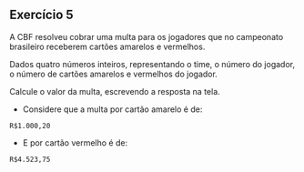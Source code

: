 ## Exercício 5

A CBF resolveu cobrar uma multa para os jogadores que no campeonato brasileiro receberem cartões amarelos e vermelhos. 

Dados quatro números inteiros, representando o time, o número do jogador, o número de cartões amarelos e vermelhos do jogador. 

Calcule o valor da multa, escrevendo a resposta na tela. 

* Considere que a multa por cartão amarelo é de: 

`R$1.000,20`

* E por cartão vermelho é de: 

`R$4.523,75`